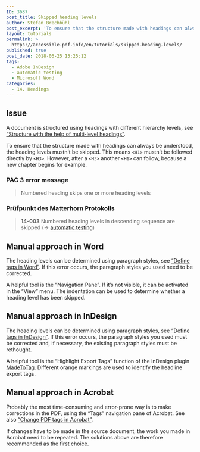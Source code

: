 ```yaml
---
ID: 3687
post_title: Skipped heading levels
author: Stefan Brechbühl
post_excerpt: 'To ensure that the structure made with headings can always be understood, the heading levels mustn’t be skipped. This means &lt;H1&gt; mustn’t be followed directly by &lt;H3&gt;. However, after a &lt;H3&gt; another &lt;H1&gt; can follow, because a new chapter begins for example.'
layout: tutorials
permalink: >
  https://accessible-pdf.info/en/tutorials/skipped-heading-levels/
published: true
post_date: 2018-06-25 15:25:12
tags:
  - Adobe InDesign
  - automatic testing
  - Microsoft Word
categories:
  - 14. Headings
---
```

## Issue

A document is structured using headings with different hierarchy levels, see [“Structure with the help of multi-level headings”][1].

To ensure that the structure made with headings can always be understood, the heading levels mustn’t be skipped. This means `<H1>` mustn’t be followed directly by `<H3>`. However, after a `<H3>` another `<H1>` can follow, because a new chapter begins for example.

### PAC 3 error message

> Numbered heading skips one or more heading levels

### Prüfpunkt des Matterhorn Protokolls

> **14-003** Numbered heading levels in descending sequence are skipped (→ [automatic testing][2])

## Manual approach in Word

The heading levels can be determined using paragraph styles, see [“Define tags in Word”][3]. If this error occurs, the paragraph styles you used need to be corrected.

A helpful tool is the “Navigation Pane”. If it’s not visible, it can be activated in the “View” menu. The indentation can be used to determine whether a heading level has been skipped.

## Manual approach in InDesign

The heading levels can be determined using paragraph styles, see [“Define tags in InDesign”][4]. If this error occurs, the paragraph styles you used must be corrected and, if necessary, the existing paragraph styles must be rethought.

A helpful tool is the “Highlight Export Tags” function of the InDesign plugin [MadeToTag][5]. Different orange markings are used to identify the headline export tags.

## Manual approach in Acrobat

Probably the most time-consuming and error-prone way is to make corrections in the PDF, using the “Tags” navigation pane of Acrobat. See also [“Change PDF tags in Acrobat”][6].

If changes have to be made in the source document, the work you made in Acrobat need to be repeated. The solutions above are therefore recommended as the first choice.

 [1]: https://accessible-pdf.info/en/basics/structure-with-the-help-of-multi-level-headings/
 [2]: https://accessible-pdf.info/en/tag/automatic-testing/
 [3]: https://accessible-pdf.info/en/basics/define-tags-in-word/
 [4]: https://accessible-pdf.info/en/basics/define-tags-in-indesign/
 [5]: https://www.axaio.com/doku.php/en:products:madetotag
 [6]: https://accessible-pdf.info/en/basics/change-pdf-tags-in-acrobat/